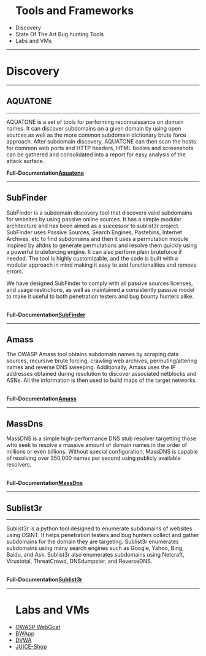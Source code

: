 <ul><h1>Tools and Frameworks</h1>
 <li>Discovery</li>
 <li>State Of The Art Bug hunting Tools</li>
 <li>Labs and VMs</li>
 </ul>
<hr>
<h1><Strong>Discovery</strong></h1>
<hr>
<h2> AQUATONE </h2>
<hr>
<p><bold>AQUATONE is a set of tools for performing reconnaissance on domain names. It can discover subdomains on a given domain by using open sources as well as the more common subdomain dictionary brute force approach. After subdomain discovery, AQUATONE can then scan the hosts for common web ports and HTTP headers, HTML bodies and screenshots can be gathered and consolidated into a report for easy analysis of the attack surface.
<br></p>
 <strong>Full-Documentation<a href="https://github.com/michenriksen/aquatone">Aquatone</a></strong>
<br>
<hr>
<h2>SubFinder</h2>
<p>SubFinder is a subdomain discovery tool that discovers valid subdomains for websites by using passive online sources. It has a simple modular architecture and has been aimed as a successor to sublist3r project. SubFinder uses Passive Sources, Search Engines, Pastebins, Internet Archives, etc to find subdomains and then it uses a permutation module inspired by altdns to generate permutations and resolve them quickly using a powerful bruteforcing engine. It can also perform plain bruteforce if needed. The tool is highly customizable, and the code is built with a modular approach in mind making it easy to add functionalities and remove errors.

We have designed SubFinder to comply with all passive sources licenses, and usage restrictions, as well as maintained a consistently passive model to make it useful to both penetration testers and bug bounty hunters alike.<br>
 </p>
 <br><strong>Full-Documentation<a href="https://github.com/subfinder/subfinder">SubFinder</a></strong>
<hr>
<h2>Amass</h2>
<p>The OWASP Amass tool obtains subdomain names by scraping data sources, recursive brute forcing, crawling web archives, permuting/altering names and reverse DNS sweeping. Additionally, Amass uses the IP addresses obtained during resolution to discover associated netblocks and ASNs. All the information is then used to build maps of the target networks.</p><br>
 <strong>Full-Documentation<a href="https://github.com/OWASP/Amass">Amass</a></strong>
<hr>
<h2>MassDns</h2>
<p>MassDNS is a simple high-performance DNS stub resolver targetting those who seek to resolve a massive amount of domain names in the order of millions or even billions. Without special configuration, MassDNS is capable of resolving over 350,000 names per second using publicly available resolvers.</p><br>
 <strong>Full-Documentation<a href="https://github.com/blechschmidt/massdns">MassDns</a></strong>
 <hr>
 <h2>Sublist3r</h2>
 <hr>
 <p>Sublist3r is a python tool designed to enumerate subdomains of websites using OSINT. It helps penetration testers and bug hunters collect and gather subdomains for the domain they are targeting. Sublist3r enumerates subdomains using many search engines such as Google, Yahoo, Bing, Baidu, and Ask. Sublist3r also enumerates subdomains using Netcraft, Virustotal, ThreatCrowd, DNSdumpster, and ReverseDNS.</p><br>
 <strong>Full-Documentation<a href="https://github.com/aboul3la/Sublist3r">Sublist3r</a></strong><br>
 <hr>
<ul><h1>Labs and VMs</h1>
 <li><a href="https://github.com/WebGoat/WebGoat">OWASP WebGoat</a></li>
 <li><a href="http://www.itsecgames.com/">BWApp</a></li>
 <li><a href="http://www.dvwa.co.uk/">DVWA</a></li>
 <li><a href="https://github.com/bkimminich/juice-shop">JUICE-Shop</a></li>
</ul>
